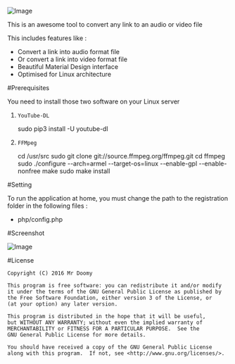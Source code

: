 ![Image](https://raw.githubusercontent.com/MrDoomy/Link2Media/master/dev/images/link2media.png)

This is an awesome tool to convert any link to an audio or video file

This includes features like :
- Convert a link into audio format file
- Or convert a link into video format file
- Beautiful Material Design interface
- Optimised for Linux architecture

#Prerequisites

You need to install those two software on your Linux server

1. `YouTube-DL`

    sudo pip3 install -U youtube-dl

2. `FFMpeg`

    cd /usr/src
    sudo git clone git://source.ffmpeg.org/ffmpeg.git
    cd ffmpeg
    sudo ./configure --arch=armel --target-os=linux --enable-gpl --enable-nonfree
    make
    sudo make install

#Setting

To run the application at home, you must change the path to the registration folder in the following files :
- php/config.php

#Screenshot

![Image](https://raw.githubusercontent.com/MrDoomy/Link2Media/master/dev/screenshots/computer_small.png)

#License

    Copyright (C) 2016 Mr Doomy

    This program is free software: you can redistribute it and/or modify
    it under the terms of the GNU General Public License as published by
    the Free Software Foundation, either version 3 of the License, or
    (at your option) any later version.

    This program is distributed in the hope that it will be useful,
    but WITHOUT ANY WARRANTY; without even the implied warranty of
    MERCHANTABILITY or FITNESS FOR A PARTICULAR PURPOSE.  See the
    GNU General Public License for more details.

    You should have received a copy of the GNU General Public License
    along with this program.  If not, see <http://www.gnu.org/licenses/>.
